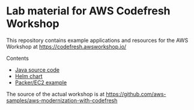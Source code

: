 # Lab material for AWS Codefresh Workshop

This repository contains example applications and resources for the 
AWS Workshop at https://codefresh.awsworkshop.io/

Contents

* [Java source code](simple-java-app)
* [Helm chart](simple-helm-chart)
* [Packer/EC2 example](ec2-deploy)

The source of the actual workshop is at https://github.com/aws-samples/aws-modernization-with-codefresh
